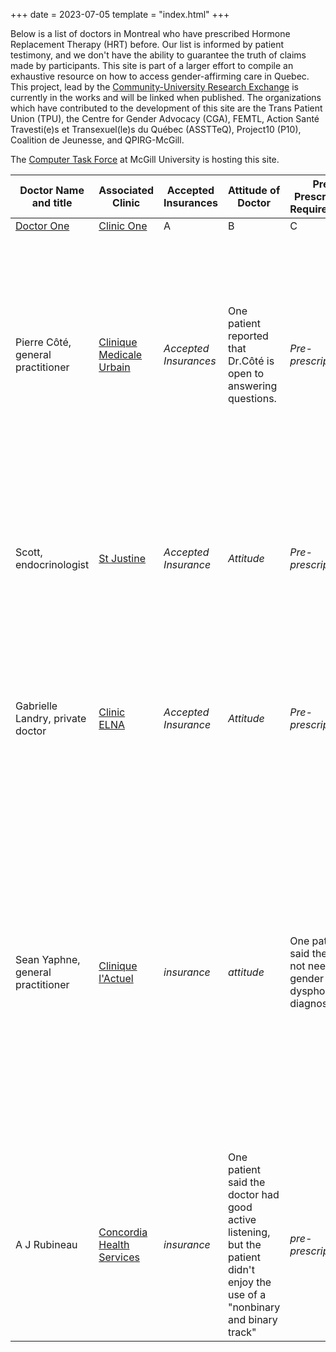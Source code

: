 +++
date = 2023-07-05
template = "index.html"
+++

Below is a list of doctors in Montreal who have prescribed Hormone Replacement Therapy (HRT) before. Our list is informed by patient testimony, and we don't have the ability to guarantee the truth of claims made by participants. This site is part of a larger effort to compile an exhaustive resource on how to access gender-affirming care in Quebec. This project, lead by the [Community-University Research Exchange](http://www.qpirgconcordia.org/2012/09/cure-2/) is currently in the works and will be linked when published. The organizations which have contributed to the development of this site are the Trans Patient Union (TPU), the Centre for Gender Advocacy (CGA), FEMTL, Action Santé Travesti(e)s et Transexuel(le)s du Québec (ASSTTeQ),  Project10 (P10), Coalition de Jeunesse, and QPIRG-McGill.

The [Computer Task Force](https://ctf.science.mcgill.ca/) at McGill University is hosting this site.

| Doctor Name and title | Associated Clinic | Accepted Insurances | Attitude of Doctor | Pre-Prescription Requirements | Prescription Practices | Monitoring | How to Contact | Last Updated |
| -- | -- | -- | -- | -- | -- | -- | -- | -- |
| [Doctor One](@/blog/doctors/doctor-template.md) | [Clinic One](@/blog/clinics/clinics-template.md) | A | B | C | D | E | F | G |
| Pierre Côté, general practitioner | [Clinique Medicale Urbain](@/blog/clinics/medicale.md) | *Accepted Insurances* | One patient reported that Dr.Côté is open to answering questions. | *Pre-prescription*  | One patient said that Dr. Côté suggests gel as a method for testosterone, and initially prescribed the patient 1.5g of gel a day, at 1% testosterone, which has increased to 7.5g a day since starting a year and a half ago. | *Monitoring* | *How to Contact* | July 20, 2023 |  
| Scott, endocrinologist | [St Justine](@/blog/clinics/st-justine.md) | *Accepted Insurance* | *Attitude* | *Pre-prescription* | One patient said Dr Scott prefers for patients to be in the normal cis range. One patient was prescribed testosterone via intramuscular injections. | *Monitoring* | One patient says emails to the clinic are answered within 24 hours, but that booking in-person appointments is difficult. | July 20, 2023 |
| Gabrielle Landry, private doctor | [Clinic ELNA](@/blog/clinics/elna.md) |*Accepted Insurance*  | *Attitude* | *Pre-prescription* | One patient started at 5g testosterone gel, then switched to injections, starting with 0.2mL delastryl and then increasing to 0.3mL.|*Monitoring* | *contact* | July 20, 2023 |
| Sean Yaphne, general practitioner | [Clinique l'Actuel](@/blog/clinics/actuel.md) | *insurance* | *attitude* | One patient said they did not need a gender dysphoria diagnosis. | One patient, who arrived taking 2.5g of testosterone gel, was upped to 5g, and said Dr Yaphne told them "\[they\] would probably not get further results without being in the upper half of the male range". One patient said Dr Yaphne was generally open to a variety of administration methods, but it wasn't discussed much. | *monitoring* | Dr Yaphne has a waitlist, which is reported by one patient to be a few weeks to 2 months. | July 20, 2023 |
| A J Rubineau | [Concordia Health Services](@/blog/clinics/concordia.md) | *insurance* | One patient said the doctor had good active listening, but the patient didn't enjoy the use of a "nonbinary and binary track" | *pre-prescription* | One patient was prescribed a 5mg pack of gel once a day, which they have continued with for about 2 and a half years. |*monitoring* | *contact* | July 20, 2023 |

